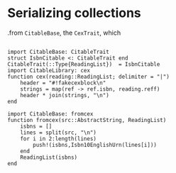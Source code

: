# Serializing collections

.from `CitableBase`, the `CexTrait`, which 



```@example cex
```


```
import CitableBase: CitableTrait
struct IsbnCitable <: CitableTrait end
CitableTrait(::Type{ReadingList})  = IsbnCitable
import CitableLibrary: cex
function cex(reading::ReadingList; delimiter = "|")
    header = "#!fakecexblock\n"
    strings = map(ref -> ref.isbn, reading.reff)
    header * join(strings, "\n")
end

import CitableBase: fromcex
function fromcex(src::AbstractString, ReadingList)
    isbns = []
    lines = split(src, "\n")
    for i in 2:length(lines)
        push!(isbns,Isbn10EnglishUrn(lines[i]))
    end
    ReadingList(isbns)
end
```